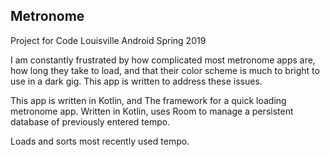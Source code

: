 ## Metronome

Project for Code Louisville Android Spring 2019

I am constantly frustrated by how complicated most metronome apps are, how long they take to load, and that their color scheme is much to bright to use in a dark gig. This app is written to address these issues.

This app is written in Kotlin, and
The framework for a quick loading metronome app.
Written in Kotlin, uses Room to manage a persistent database of previously entered tempo.

Loads and sorts most recently used tempo.
